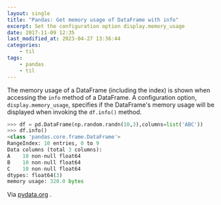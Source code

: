 ```yaml
---
layout: single
title: "Pandas: Get memory usage of DataFrame with info"
excerpt: Set the configuration option display.memory_usage
date: 2017-11-09 12:35
last_modified_at: 2023-04-27 13:36:44
categories:
    - til
tags:
    - pandas
    - til
---
```


The memory usage of a DataFrame (including the index) is shown when accessing the `info`
method of a DataFrame. A configuration option, `display.memory_usage`, specifies if the
DataFrame's memory usage will be displayed when invoking the `df.info()` method.

```python
>>> df = pd.DataFrame(np.random.randn(10,3),columns=list('ABC'))
>>> df.info()
<class 'pandas.core.frame.DataFrame'>
RangeIndex: 10 entries, 0 to 9
Data columns (total 3 columns):
A    10 non-null float64
B    10 non-null float64
C    10 non-null float64
dtypes: float64(3)
memory usage: 320.0 bytes
```

Via
[pydata.org](https://pandas.pydata.org/pandas-docs/stable/user_guide/gotchas.html#dataframe-memory-usage)
.
